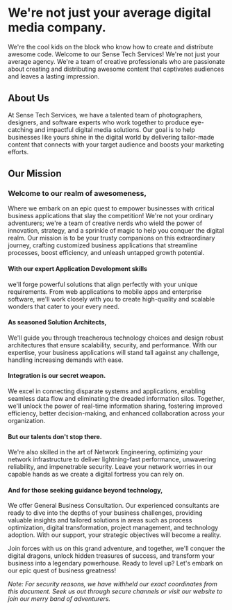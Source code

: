 # We're not just your average digital media company. 

We're the cool kids on the block who know how to create and distribute awesome code.
Welcome to our Sense Tech Services! We're not just your average agency. We're a team of creative professionals who are passionate about creating and distributing awesome content that captivates audiences and leaves a lasting impression.

## About Us
At Sense Tech Services, we have a talented team of photographers, designers, and software experts who work together to produce eye-catching and impactful digital media solutions. Our goal is to help businesses like yours shine in the digital world by delivering tailor-made content that connects with your target audience and boosts your marketing efforts.

## Our Mission

### Welcome to our realm of awesomeness,
Where we embark on an epic quest to empower businesses with critical business applications that slay the competition! We're not your ordinary adventurers; we're a team of creative nerds who wield the power of innovation, strategy, and a sprinkle of magic to help you conquer the digital realm. Our mission is to be your trusty companions on this extraordinary journey, crafting customized business applications that streamline processes, boost efficiency, and unleash untapped growth potential.

#### With our expert Application Development skills
we'll forge powerful solutions that align perfectly with your unique requirements. From web applications to mobile apps and enterprise software, we'll work closely with you to create high-quality and scalable wonders that cater to your every need.

#### As seasoned Solution Architects,
We'll guide you through treacherous technology choices and design robust architectures that ensure scalability, security, and performance. With our expertise, your business applications will stand tall against any challenge, handling increasing demands with ease.

#### Integration is our secret weapon. 
We excel in connecting disparate systems and applications, enabling seamless data flow and eliminating the dreaded information silos. Together, we'll unlock the power of real-time information sharing, fostering improved efficiency, better decision-making, and enhanced collaboration across your organization.

#### But our talents don't stop there. 
We're also skilled in the art of Network Engineering, optimizing your network infrastructure to deliver lightning-fast performance, unwavering reliability, and impenetrable security. Leave your network worries in our capable hands as we create a digital fortress you can rely on.

#### And for those seeking guidance beyond technology, 
We offer General Business Consultation. Our experienced consultants are ready to dive into the depths of your business challenges, providing valuable insights and tailored solutions in areas such as process optimization, digital transformation, project management, and technology adoption. With our support, your strategic objectives will become a reality.

Join forces with us on this grand adventure, and together, we'll conquer the digital dragons, unlock hidden treasures of success, and transform your business into a legendary powerhouse. Ready to level up? Let's embark on our epic quest of business greatness!

*Note: For security reasons, we have withheld our exact coordinates from this document. Seek us out through secure channels or visit our website to join our merry band of adventurers.*
